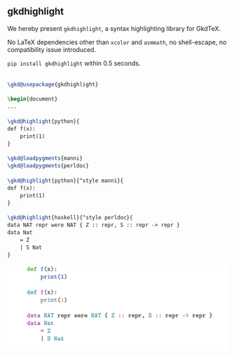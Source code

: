 ## gkdhighlight

We hereby present `gkdhighlight`, a syntax highlighting library for GkdTeX.

No LaTeX dependencies other than `xcolor` and `asmmath`, no shell-escape, no compatibility issue introduced.

`pip install gkdhighlight` within 0.5 seconds.

```tex

\gkd@usepackage{gkdhighlight}

\begin{document}
...

\gkd@highlight{python}{
def f(x):
    print(1)
}

\gkd@loadpygments{manni}
\gkd@loadpygments{perldoc}

\gkd@highlight{python}{^style manni}{
def f(x):
    print(1)
}

\gkd@highlight{haskell}{^style perldoc}{
data NAT repr were NAT { Z :: repr, S :: repr -> repr }
data Nat
    = Z
    | S Nat
}
```
![example.PNG](example.PNG)

